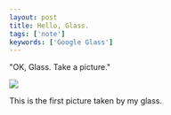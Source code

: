 ```yaml
---
layout: post
title: Hello, Glass.
tags: ['note']
keywords: ['Google Glass']
---
```


"OK, Glass. Take a picture."

<img src="/img/blog_20131010_164456_360_1.jpg" class="image-on-frame image-fade">

This is the first picture taken by my glass.
